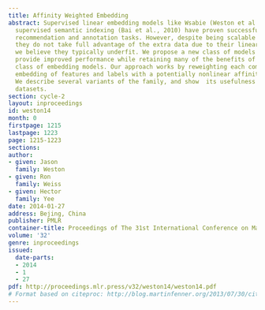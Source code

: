 ```yaml
---
title: Affinity Weighted Embedding
abstract: Supervised linear embedding models like Wsabie (Weston et al., 2011) and
  supervised semantic indexing (Bai et al., 2010) have proven successful at ranking,
  recommendation and annotation tasks. However, despite being scalable to large datasets
  they do not take full advantage of the extra data due to their linear nature, and
  we believe they typically underfit. We propose a new class of models which aim to
  provide improved performance while retaining many of the benefits of the existing
  class of embedding models. Our approach works by reweighting each component of the
  embedding of features and labels with a potentially nonlinear affinity function.
  We describe several variants of the family, and show  its usefulness on several
  datasets.
section: cycle-2
layout: inproceedings
id: weston14
month: 0
firstpage: 1215
lastpage: 1223
page: 1215-1223
sections: 
author:
- given: Jason
  family: Weston
- given: Ron
  family: Weiss
- given: Hector
  family: Yee
date: 2014-01-27
address: Bejing, China
publisher: PMLR
container-title: Proceedings of The 31st International Conference on Machine Learning
volume: '32'
genre: inproceedings
issued:
  date-parts:
  - 2014
  - 1
  - 27
pdf: http://proceedings.mlr.press/v32/weston14/weston14.pdf
# Format based on citeproc: http://blog.martinfenner.org/2013/07/30/citeproc-yaml-for-bibliographies/
---
```

